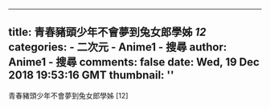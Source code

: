 
---
title: 青春豬頭少年不會夢到兔女郎學姊 _12_
categories: 
    - 二次元
    - Anime1 - 搜尋
author: Anime1 - 搜尋
comments: false
date: Wed, 19 Dec 2018 19:53:16 GMT
thumbnail: ''
---

<div>   
青春豬頭少年不會夢到兔女郎學姊 [12]  
</div>
            